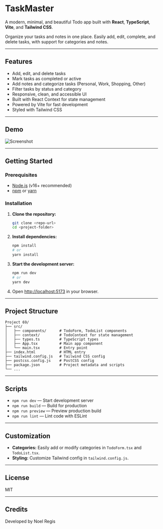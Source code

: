 # TaskMaster

A modern, minimal, and beautiful Todo app built with **React**, **TypeScript**, **Vite**, and **Tailwind CSS**.

Organize your tasks and notes in one place. Easily add, edit, complete, and delete tasks, with support for categories and notes.

---

## Features

- Add, edit, and delete tasks
- Mark tasks as completed or active
- Add notes and categorize tasks (Personal, Work, Shopping, Other)
- Filter tasks by status and category
- Responsive, clean, and accessible UI
- Built with React Context for state management
- Powered by Vite for fast development
- Styled with Tailwind CSS

---

## Demo

![Screenshot](screenshot.png) <!-- Add a screenshot if available -->

---

## Getting Started

### Prerequisites
- [Node.js](https://nodejs.org/) (v16+ recommended)
- [npm](https://www.npmjs.com/) or [yarn](https://yarnpkg.com/)

### Installation

1. **Clone the repository:**
   ```bash
   git clone <repo-url>
   cd <project-folder>
   ```
2. **Install dependencies:**
   ```bash
   npm install
   # or
   yarn install
   ```
3. **Start the development server:**
   ```bash
   npm run dev
   # or
   yarn dev
   ```
4. Open [http://localhost:5173](http://localhost:5173) in your browser.

---

## Project Structure

```
Project 69/
├── src/
│   ├── components/      # TodoForm, TodoList components
│   ├── context/         # TodoContext for state management
│   ├── types.ts         # TypeScript types
│   ├── App.tsx          # Main app component
│   └── main.tsx         # Entry point
├── index.html           # HTML entry
├── tailwind.config.js   # Tailwind CSS config
├── postcss.config.js    # PostCSS config
├── package.json         # Project metadata and scripts
└── ...
```

---

## Scripts

- `npm run dev` — Start development server
- `npm run build` — Build for production
- `npm run preview` — Preview production build
- `npm run lint` — Lint code with ESLint

---

## Customization
- **Categories:** Easily add or modify categories in `TodoForm.tsx` and `TodoList.tsx`.
- **Styling:** Customize Tailwind config in `tailwind.config.js`.

---

## License

MIT

---

## Credits

Developed by Noel Regis 